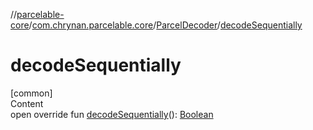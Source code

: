 //[parcelable-core](../../../index.md)/[com.chrynan.parcelable.core](../index.md)/[ParcelDecoder](index.md)/[decodeSequentially](decode-sequentially.md)



# decodeSequentially  
[common]  
Content  
open override fun [decodeSequentially](decode-sequentially.md)(): [Boolean](https://kotlinlang.org/api/latest/jvm/stdlib/kotlin/-boolean/index.html)  



